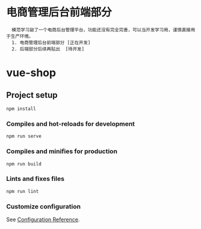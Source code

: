 # 电商管理后台前端部分

```
  模范学习敲了一个电商后台管理平台，功能还没有完全完善，可以当开发学习用，谨慎直接用于生产环境。
  1. 电商管理后台前端部分 [正在开发]
  2. 后端部分后续再贴出  [待开发]
```

# vue-shop

## Project setup

```
npm install
```

### Compiles and hot-reloads for development

```
npm run serve
```

### Compiles and minifies for production

```
npm run build
```

### Lints and fixes files

```
npm run lint
```

### Customize configuration

See [Configuration Reference](https://cli.vuejs.org/config/).
